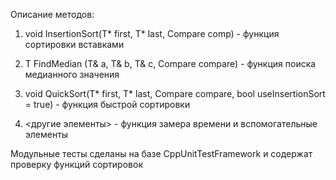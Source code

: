 Описание методов:

  1. void InsertionSort(T* first, T* last, Compare comp) - функция сортировки вставками

  2. T FindMedian (T& a, T& b, T& c, Compare compare) - функция поиска медианного значения

  3. void QuickSort(T* first, T* last, Compare compare, bool useInsertionSort = true) - функция быстрой сортировки

  4. <другие элементы> - функция замера времени и вспомогательные элементы

Модульные тесты сделаны на базе CppUnitTestFramework и содержат проверку функций сортировок
